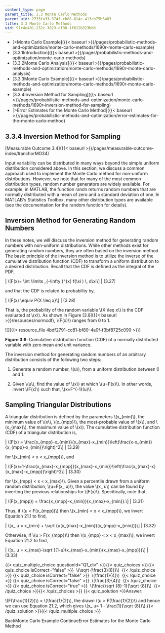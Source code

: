 ```yaml
---
content_type: page
parent_title: 3.3 Monte Carlo Methods
parent_uid: 2733fa33-374f-cb88-814c-413cb75b3483
title: 3.3 Monte Carlo Methods
uid: 91c4e401-232c-3823-cf38-1f612b323bb6
---
```


*   [<Monte Carlo Example]({{< baseurl >}}/pages/probabilistic-methods-and-optimization/monte-carlo-methods/1690r-monte-carlo-example)
*   [3.3.1Introduction]({{< baseurl >}}/pages/probabilistic-methods-and-optimization/monte-carlo-methods)
*   [3.3.2Monte Carlo Analysis]({{< baseurl >}}/pages/probabilistic-methods-and-optimization/monte-carlo-methods/1690r-monte-carlo-analysis)
*   [3.3.3Monte Carlo Example]({{< baseurl >}}/pages/probabilistic-methods-and-optimization/monte-carlo-methods/1690r-monte-carlo-example)
*   [3.3.4Inversion Method for Sampling]({{< baseurl >}}/pages/probabilistic-methods-and-optimization/monte-carlo-methods/1690r-inversion-method-for-sampling)
*   [\>Error Estimates for the Monte Carlo Method]({{< baseurl >}}/pages/probabilistic-methods-and-optimization/error-estimates-for-the-monte-carlo-method)

3.3.4 Inversion Method for Sampling
-----------------------------------

[Measurable Outcome 3.4]({{< baseurl >}}/pages/measurable-outcome-index/#anchorMO34)

Input variability can be distributed in many ways beyond the simple uniform distribution considered above. In this section, we discuss a common approach used to implement the Monte Carlo method for non-uniform distributions. However, we note that for many of the most common distribution types, random number generators are widely available. For example, in MATLAB, the function randn returns random numbers that are normally distributed with a mean of zero and a standard deviation of one. In MATLAB's Statistics Toolbox, many other distribution types are available (see the documentation for the random function for details).

Inversion Method for Generating Random Numbers
----------------------------------------------

In these notes, we will discuss the inversion method for generating random numbers with non-uniform distributions. While other methods exist for generating random numbers, they are often based on the inversion method. The basic principle of the inversion method is to utilize the inverse of the cumulative distribution function (CDF) to transform a uniform distribution to a desired distribution. Recall that the CDF is defined as the integral of the PDF,

| \\\[F(x)= \\int \\limits \_{-\\infty }^{x} f(\\xi ) \\, d\\xi\\\] | (3.27) 

and that the CDF is related to probability by,

| \\\[F(x) \\equiv P{X \\leq x}\\\] | (3.28) 

That is, the probability of the random variable \\(X \\leq x\\) is the CDF evaluated at \\(x\\). As shown in Figure [3.6]({{< baseurl >}}/resources/normcdf), \\(F(x)\\) ranges from 0 to 1.

![]({{< resource_file 4bdf2791-cc81-bf80-4a0f-f3bf8725c090 >}})

**Figure 3.6**: Cumulative distribution function (CDF) of a normally distributed variable with zero mean and unit variance.

The inversion method for generating random numbers of an arbitrary distribution consists of the following two steps:

1.  Generate a random number, \\(u\\), from a uniform distribution between 0 and 1.
    
2.  Given \\(u\\), find the value of \\(x\\) at which \\(u=F(x)\\). In other words, invert \\(F(x)\\) such that, \\(x=F^{-1}(u)\\).
    

Sampling Triangular Distributions
---------------------------------

A triangular distribution is defined by the parameters \\(x\_{min}\\), the minimum value of \\(x\\), \\(x\_{mpp}\\), the most-probable value of \\(x\\), and \\(x\_{max}\\), the maximum value of \\(x\\). The cumulative distribution function (CDF) of a triangular distribution is,

| \\\[F(x) = \\frac{x\_{mpp}-x\_{min}}{x\_{max}-x\_{min}}\\left(\\frac{x-x\_{min}}{x\_{mpp}-x\_{min}}\\right)^2\\\] | (3.29) 

for \\(x\_{min} < x < x\_{mpp}\\), and

| \\\[F(x)=1-\\frac{x\_{max}-x\_{mpp}}{x\_{max}-x\_{min}}\\left(\\frac{x\_{max}-x}{x\_{max}-x\_{mpp}}\\right)^2\\\] | (3.30) 

for \\(x\_{mpp} < x < x\_{max}\\). Given a percentile drawn from a uniform random distribution, \\(u=F(x\_ u)\\), the value \\(x\_ u\\) can be found by inverting the previous relationships for \\(F(x)\\). Specifically, note that,

| \\\[F(x\_{mpp}) = \\frac{x\_{mpp}-x\_{min}}{x\_{max}-x\_{min}}.\\\] | (3.31) 

Thus, if \\(u < F(x\_{mpp})\\) then \\(x\_{min} < x < x\_{mpp}\\), we invert Equation 21.1 to find,

| \\\[x\_ u = x\_{min} + \\sqrt {u(x\_{max}-x\_{min})(x\_{mpp}-x\_{min})}\\\] | (3.32) 

Otherwise, if \\(u > F(x\_{mpp})\\) then \\(x\_{mpp} < x < x\_{max}\\), we invert Equation 21.2 to find,

| \\\[x\_ u = x\_{max}-\\sqrt {(1-u)(x\_{max}-x\_{min})(x\_{max}-x\_{mpp})}\\\] | (3.33) 

{{< quiz_multiple_choice questionId="Q1_div" >}}{{< quiz_choices >}}{{< quiz_choice isCorrect="false" >}}&nbsp; \\(\\sqrt {\\frac{3}{8}}\\) &nbsp;{{< /quiz_choice >}}
{{< quiz_choice isCorrect="false" >}}&nbsp; \\(\\frac{1}{4}\\) &nbsp;{{< /quiz_choice >}}
{{< quiz_choice isCorrect="false" >}}&nbsp; \\(\\frac{3}{4}\\) &nbsp;{{< /quiz_choice >}}
{{< quiz_choice isCorrect="true" >}}&nbsp; \\(\\frac{\\sqrt {8}-1}{\\sqrt {8}}\\) &nbsp;{{< /quiz_choice >}}{{< /quiz_choices >}}
{{< quiz_solution >}}Answer:

\\(F(\\frac{1}{2})\\) = \\(\\frac{1}{2}\\), the drawn \\(u > F(\\frac{1}{2})\\) and hence we can use Equation 21.2, which gives \\(x\_ u= 1 - \\frac{1}{\\sqrt {8}}\\).{{< /quiz_solution >}}{{< /quiz_multiple_choice >}}

BackMonte Carlo Example ContinueError Estimates for the Monte Carlo Method